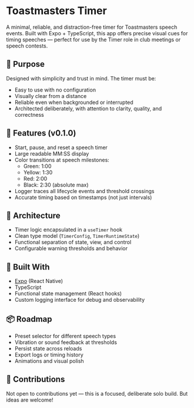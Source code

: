 # Toastmasters Timer

A minimal, reliable, and distraction-free timer for Toastmasters speech events. Built with Expo + TypeScript, this app offers precise visual cues for timing speeches — perfect for use by the Timer role in club meetings or speech contests.

## 🎯 Purpose

Designed with simplicity and trust in mind. The timer must be:
- Easy to use with no configuration
- Visually clear from a distance
- Reliable even when backgrounded or interrupted
- Architected deliberately, with attention to clarity, quality, and correctness

## 🧩 Features (v0.1.0)

- Start, pause, and reset a speech timer
- Large readable MM:SS display
- Color transitions at speech milestones:
  - Green: 1:00
  - Yellow: 1:30
  - Red: 2:00
  - Black: 2:30 (absolute max)
- Logger traces all lifecycle events and threshold crossings
- Accurate timing based on timestamps (not just intervals)

## 📐 Architecture

- Timer logic encapsulated in a `useTimer` hook
- Clean type model (`TimerConfig`, `TimerRuntimeState`)
- Functional separation of state, view, and control
- Configurable warning thresholds and behavior

## 🔧 Built With

- [Expo](https://expo.dev/) (React Native)
- TypeScript
- Functional state management (React hooks)
- Custom logging interface for debug and observability


## 📦 Roadmap
- Preset selector for different speech types
- Vibration or sound feedback at thresholds
- Persist state across reloads
- Export logs or timing history
- Animations and visual polish

## 🤝 Contributions
Not open to contributions yet — this is a focused, deliberate solo build. But ideas are welcome!
